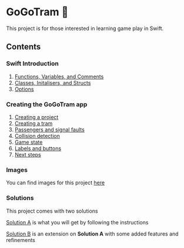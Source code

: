 # GoGoTram 🚃

This project is for those interested in learning game play in Swift.

## Contents

### Swift Introduction

1. [Functions, Variables, and Comments](Swift-Introduction/1-Functions-Variables-Comments.playground)
2. [Classes, Initalisers, and Structs](Swift-Introduction/2-Classes-Initalisers-Structs.playground)
3. [Options](Swift-Introduction/3-Optionals.playground)

### Creating the GoGoTram app

1. [Creating a project](1-Creating-a-project.md)
2. [Creating a tram](2-Creating-a-tram.md)
3. [Passengers and signal faults](3-Passengers-and-signal-faults.md)
4. [Collision detection](4-Collision-detection.md)
5. [Game state](5-Game-state.md)
6. [Labels and buttons](6-Labels-and-buttons.md)
7. [Next steps](7-Next-steps.md)

### Images

You can find images for this project [here](Images)

### Solutions

This project comes with two solutions

[Solution A](Solution) is what you will get by following the instructions

[Solution B](Solution+) is an extension on **Solution A** with some added features and refinements
